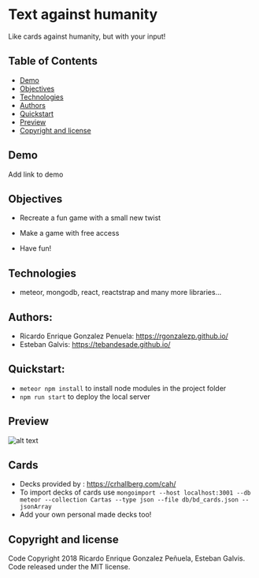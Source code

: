 # Text against humanity
Like cards against humanity, but with your input!

## Table of Contents
- [Demo](#demo)
- [Objectives](#objectives)
- [Technologies](#technologies)
- [Authors](#authors)
- [Quickstart](#quickstart)
- [Preview](#preview)
- [Copyright and license](#copyright-and-license)

## Demo
Add link to demo

## Objectives
- Recreate a fun game with a small new twist

- Make a game with free access

- Have fun!

## Technologies
- meteor, mongodb, react, reactstrap and many more libraries... 

## Authors:
- Ricardo Enrique Gonzalez Penuela: https://rgonzalezp.github.io/
- Esteban Galvis: https://tebandesade.github.io/

## Quickstart:

- ```meteor npm install``` to install node modules in the project folder
- ```npm run start``` to deploy the local server

## Preview
![alt text](images/WebScreenshot.png "Preview of Optimize")

## Cards
- Decks provided by : https://crhallberg.com/cah/
- To import decks of cards use `mongoimport --host localhost:3001 --db meteor --collection Cartas --type json --file db/bd_cards.json --jsonArray`
- Add your own personal made decks too!

## Copyright and license
Code Copyright 2018 Ricardo Enrique Gonzalez Peñuela, Esteban Galvis. Code released under the MIT license.

